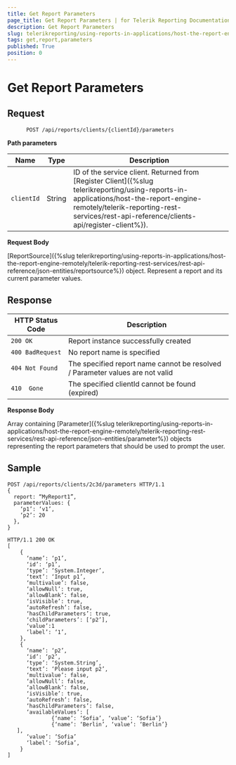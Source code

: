 ```yaml
---
title: Get Report Parameters
page_title: Get Report Parameters | for Telerik Reporting Documentation
description: Get Report Parameters
slug: telerikreporting/using-reports-in-applications/host-the-report-engine-remotely/telerik-reporting-rest-services/rest-api-reference/report-parameters-api/get-report-parameters
tags: get,report,parameters
published: True
position: 0
---
```


# Get Report Parameters



## Request

    
          POST /api/reports/clients/{clientId}/parameters
        

__Path parameters__ 

| Name | Type | Description |
| ------ | ------ | ------ |
|`clientId`|String|ID of the service client. Returned from [Register Client]({%slug telerikreporting/using-reports-in-applications/host-the-report-engine-remotely/telerik-reporting-rest-services/rest-api-reference/clients-api/register-client%}).|

__Request Body__ 

[ReportSource]({%slug telerikreporting/using-reports-in-applications/host-the-report-engine-remotely/telerik-reporting-rest-services/rest-api-reference/json-entities/reportsource%}) object. Represent a report and its current parameter values.         

## Response

| HTTP Status Code | Description |
| ------ | ------ |
|`200 OK`|Report instance successfully created|
|`400 BadRequest`|No report name is specified|
|`404 Not Found`|The specified report name cannot be resolved / Parameter values are not valid|
|`410  Gone`|The specified clientId cannot be found (expired)|

__Response Body__ 

Array containing [Parameter]({%slug telerikreporting/using-reports-in-applications/host-the-report-engine-remotely/telerik-reporting-rest-services/rest-api-reference/json-entities/parameter%}) objects representing the report parameters that should be used to prompt the user.         

## Sample

    
````
POST /api/reports/clients/2c3d/parameters HTTP/1.1
{
  report: “MyReport1”,
  parameterValues: {
    ‘p1’: ‘v1’,
    ‘p2’: 20
  },
}
````
````
HTTP/1.1 200 OK
[
    {
      ‘name’: ‘p1’,
      ‘id’: ‘p1’,
      ‘type’: ‘System.Integer’,
      ‘text’: ‘Input p1’,
      ‘multivalue’: false,
      ‘allowNull’: true,
      ‘allowBlank’: false,
      ‘isVisible’: true,
      ‘autoRefresh’: false,
      ‘hasChildParameters’: true,
      ‘childParameters’: [‘p2’],
      ‘value’:1
      ‘label’: ‘1’,
    },
    {
      ‘name’: ‘p2’,
      ‘id’: ‘p2’,
      ‘type’: ‘System.String’,
      ‘text’: ‘Please input p2’,
      ‘multivalue’: false,
      ‘allowNull’: false,
      ‘allowBlank’: false,
      ‘isVisible’: true,
      ‘autoRefresh’: false,
      ‘hasChildParameters’: false,
      ‘availableValues’: [
              {‘name’: ‘Sofia’, ‘value’: ‘Sofia’}
              {‘name’: ‘Berlin’, ‘value’: ‘Berlin’}
   ],
      ‘value’: ‘Sofia’
      ‘label’: ‘Sofia’,
    }
]
````


